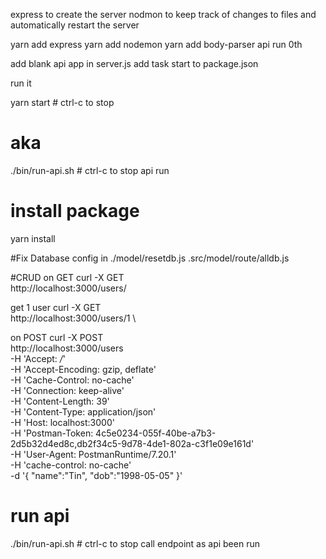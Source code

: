 express to create the server nodmon to keep track of changes to files and automatically restart the server

yarn add express
yarn add nodemon
yarn add body-parser
api run 0th

add blank api app in server.js add task start to package.json

run it

yarn start  # ctrl-c to stop

# aka
./bin/run-api.sh  # ctrl-c to stop
api run

# install package
yarn install



#Fix Database config in 
./model/resetdb.js
.src/model/route/alldb.js


#CRUD 
on GET
curl -X GET \
http://localhost:3000/users/ 

get 1 user
curl -X GET \
http://localhost:3000/users/1 \

on POST
curl -X POST \
http://localhost:3000/users \
-H 'Accept: */*' \
-H 'Accept-Encoding: gzip, deflate' \
-H 'Cache-Control: no-cache' \
-H 'Connection: keep-alive' \
-H 'Content-Length: 39' \
-H 'Content-Type: application/json' \
-H 'Host: localhost:3000' \
-H 'Postman-Token: 4c5e0234-055f-40be-a7b3-2d5b32d4ed8c,db2f34c5-9d78-4de1-802a-c3f1e09e161d' \
-H 'User-Agent: PostmanRuntime/7.20.1' \
-H 'cache-control: no-cache' \
-d '{
  "name":"Tin",
  "dob":"1998-05-05"
  }'


# run api
./bin/run-api.sh  # ctrl-c to stop
call endpoint as api been run



